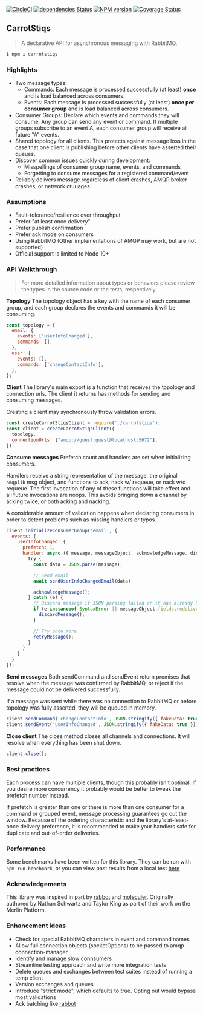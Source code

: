 [![CircleCI](https://circleci.com/gh/Nathan-Schwartz/CarrotStiqs.svg?style=shield)](https://circleci.com/gh/Nathan-Schwartz/CarrotStiqs) [![dependencies Status](https://david-dm.org/Nathan-Schwartz/carrotstiqs/status.svg)](https://david-dm.org/Nathan-Schwartz/carrotstiqs) [![NPM version](https://img.shields.io/npm/v/carrotstiqs.svg)](https://www.npmjs.com/package/carrotstiqs) [![Coverage Status](https://coveralls.io/repos/github/Nathan-Schwartz/CarrotStiqs/badge.svg)](https://coveralls.io/github/Nathan-Schwartz/CarrotStiqs)

## CarrotStiqs

> A declarative API for asynchronous messaging with RabbitMQ.

```bash
$ npm i carrotstiqs
```

### Highlights
- Two message types:
  - Commands: Each message is processed successfully (at least) **once** and is load balanced across consumers.
  - Events: Each message is processed successfully (at least) **once per consumer group** and is load balanced across consumers.
- Consumer Groups: Declare which events and commands they will consume. Any group can send any event or command. If multiple groups subscribe to an event A, each consumer group will receive all future "A" events.
- Shared topology for all clients. This protects against message loss in the case that one client is publishing before other clients have asserted their queues.
- Discover common issues quickly during development:
  - Misspellings of consumer group name, events, and commands
  - Forgetting to consume messages for a registered command/event
- Reliably delivers message regardless of client crashes, AMQP broker crashes, or network otuuages


### Assumptions
- Fault-tolerance/resilience over throughput
- Prefer "at least once delivery"
- Prefer publish confirmation
- Prefer ack mode on consumers
- Using RabbitMQ (Other implementations of AMQP may work, but are not supported)
- Official support is limited to Node 10+

### API Walkthrough
> For more detailed information about types or behaviors please review the types in the source code or the tests, respectively.

**Topology**
The topology object has a key with the name of each consumer group, and each group declares the events and commands it will be consuming.
```js
const topology = {
  email: {
    events: ['userInfoChanged'],
    commands: [],
  },
  user: {
    events: [],
    commands: ['changeContactInfo'],
  },
};
```

**Client**
The library's main export is a function that receives the topology and connection urls. The client it returns has methods for sending and consuming messages.

Creating a client may synchronously throw validation errors.
```js
const createCarrotStiqsClient = require('./carrotstiqs');
const client = createCarrotStiqsClient({
  topology,
  connectionUrls: ["amqp://guest:guest@localhost:5672"],
});
```


**Consume messages**
Prefetch count and handlers are set when initializing consumers.

Handlers receive a string representation of the message, the original `amqplib` msg object, and functions to ack, nack w/ requeue, or nack w/o requeue. The first invocation of any of these functions will take effect and all future invocations are noops. This avoids bringing down a channel by acking twice, or both acking and nacking.

A considerable amount of validation happens when declaring consumers in order to detect problems such as missing handlers or typos.
```js
client.initializeConsumerGroup('email', {
  events: {
    userInfoChanged: {
      prefetch: 1,
      handler: async ({ message, messageObject, acknowledgeMessage, discardMessage, retryMessage }) => {
        try {
          const data = JSON.parse(message);

          // Send email
          await sendUserInfoChangedEmail(data);

          acknowledgeMessage();
        } catch (e) {
          // Discard message if JSON parsing failed or it has already been delivered once
          if (e instanceof SyntaxError || messageObject.fields.redelivered) {
            discardMessage();
          }

          // Try once more
          retryMessage();
        }
      }
    }
  }
});
```


**Send messages**
Both sendCommand and sendEvent return promises that resolve when the message was confirmed by RabbitMQ, or reject if the message could not be delivered successfully.

If a message was sent while there was no connection to RabbitMQ or before topology was fully asserted, they will be queued in memory.
```js
client.sendCommand('changeContactInfo', JSON.stringify({ fakeData: true }));
client.sendEvent('userInfoChanged', JSON.stringify({ fakeData: true }));
```

**Close client**
The close method closes all channels and connections. It will resolve when everything has been shut down.
```js
client.close();
```


### Best practices
Each process can have multiple clients, though this probably isn't optimal. If you desire more concurrency it probably would be better to tweak the prefetch number instead.

If prefetch is greater than one or there is more than one consumer for a command or grouped event, message processing guarantees go out the window. Because of the ordering characteristic and the library's at-least-once delivery preference, it is recommended to make your handlers safe for duplicate and out-of-order deliveries.


### Performance
Some benchmarks have been written for this library. They can be run with `npm run benchmark`, or you can view past results from a local test [here](./benchmarks/index.js)


### Acknowledgements
This library was inspired in part by [rabbot](https://github.com/arobson/rabbot/) and [moleculer](https://github.com/moleculerjs/moleculer).
Originally authored by Nathan Schwartz and Taylor King as part of their work on the Merlin Platform.


### Enhancement ideas
- Check for special RabbitMQ characters in event and command names
- Allow full connection objects (socketOptions) to be passed to amqp-connection-manager
- Identify and manage slow connsumers
- Streamline testing approach and write more integration tests
- Delete queues and exchanges between test suites instead of running a temp client
- Version exchanges and queues
- Introduce "strict mode", which defaults to true. Opting out would bypass most validations
- Ack batching like [rabbot](https://github.com/arobson/rabbot/)
